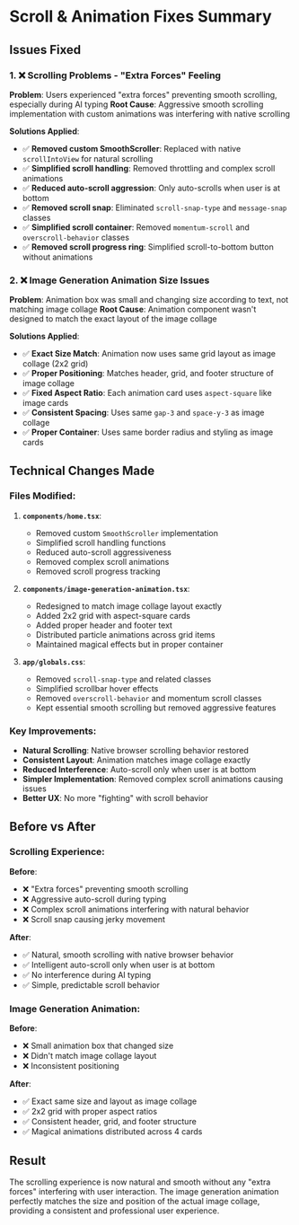 # Scroll & Animation Fixes Summary

## Issues Fixed

### 1. **❌ Scrolling Problems - "Extra Forces" Feeling**
**Problem**: Users experienced "extra forces" preventing smooth scrolling, especially during AI typing
**Root Cause**: Aggressive smooth scrolling implementation with custom animations was interfering with native scrolling

**Solutions Applied**:
- ✅ **Removed custom SmoothScroller**: Replaced with native `scrollIntoView` for natural scrolling
- ✅ **Simplified scroll handling**: Removed throttling and complex scroll animations
- ✅ **Reduced auto-scroll aggression**: Only auto-scrolls when user is at bottom
- ✅ **Removed scroll snap**: Eliminated `scroll-snap-type` and `message-snap` classes
- ✅ **Simplified scroll container**: Removed `momentum-scroll` and `overscroll-behavior` classes
- ✅ **Removed scroll progress ring**: Simplified scroll-to-bottom button without animations

### 2. **❌ Image Generation Animation Size Issues**
**Problem**: Animation box was small and changing size according to text, not matching image collage
**Root Cause**: Animation component wasn't designed to match the exact layout of the image collage

**Solutions Applied**:
- ✅ **Exact Size Match**: Animation now uses same grid layout as image collage (2x2 grid)
- ✅ **Proper Positioning**: Matches header, grid, and footer structure of image collage
- ✅ **Fixed Aspect Ratio**: Each animation card uses `aspect-square` like image cards
- ✅ **Consistent Spacing**: Uses same `gap-3` and `space-y-3` as image collage
- ✅ **Proper Container**: Uses same border radius and styling as image cards

## Technical Changes Made

### Files Modified:
1. **`components/home.tsx`**:
   - Removed custom `SmoothScroller` implementation
   - Simplified scroll handling functions
   - Reduced auto-scroll aggressiveness
   - Removed complex scroll animations
   - Removed scroll progress tracking

2. **`components/image-generation-animation.tsx`**:
   - Redesigned to match image collage layout exactly
   - Added 2x2 grid with aspect-square cards
   - Added proper header and footer text
   - Distributed particle animations across grid items
   - Maintained magical effects but in proper container

3. **`app/globals.css`**:
   - Removed `scroll-snap-type` and related classes
   - Simplified scrollbar hover effects
   - Removed `overscroll-behavior` and momentum scroll classes
   - Kept essential smooth scrolling but removed aggressive features

### Key Improvements:
- **Natural Scrolling**: Native browser scrolling behavior restored
- **Consistent Layout**: Animation matches image collage exactly
- **Reduced Interference**: Auto-scroll only when user is at bottom
- **Simpler Implementation**: Removed complex scroll animations causing issues
- **Better UX**: No more "fighting" with scroll behavior

## Before vs After

### Scrolling Experience:
**Before**: 
- ❌ "Extra forces" preventing smooth scrolling
- ❌ Aggressive auto-scroll during typing
- ❌ Complex scroll animations interfering with natural behavior
- ❌ Scroll snap causing jerky movement

**After**:
- ✅ Natural, smooth scrolling with native browser behavior
- ✅ Intelligent auto-scroll only when user is at bottom
- ✅ No interference during AI typing
- ✅ Simple, predictable scroll behavior

### Image Generation Animation:
**Before**:
- ❌ Small animation box that changed size
- ❌ Didn't match image collage layout
- ❌ Inconsistent positioning

**After**:
- ✅ Exact same size and layout as image collage
- ✅ 2x2 grid with proper aspect ratios
- ✅ Consistent header, grid, and footer structure
- ✅ Magical animations distributed across 4 cards

## Result
The scrolling experience is now natural and smooth without any "extra forces" interfering with user interaction. The image generation animation perfectly matches the size and position of the actual image collage, providing a consistent and professional user experience.